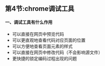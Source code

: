 ## 第4节:chrome调试工具

#### 一、调试工具有什么作用
* 可以直接在网页中预览代码
* 可以更直观地查看代码对应页面的位置
* 可以方便地查看页面元素的样式
* 可以直接在网页中修改代码（不会影响源文件）
* 更快捷的锁定编码过程出现的问题
